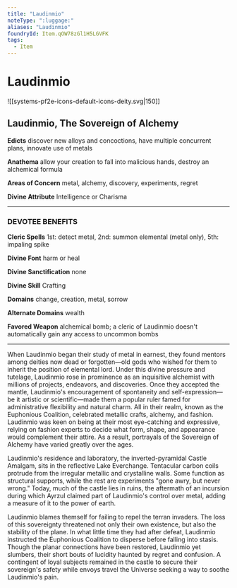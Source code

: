 ```yaml
---
title: "Laudinmio"
noteType: ":luggage:"
aliases: "Laudinmio"
foundryId: Item.qOW78zGl1H5LGVFK
tags:
  - Item
---
```


# Laudinmio
![[systems-pf2e-icons-default-icons-deity.svg|150]]

## **Laudinmio**, The Sovereign of Alchemy

**Edicts** discover new alloys and concoctions, have multiple concurrent plans, innovate use of metals

**Anathema** allow your creation to fall into malicious hands, destroy an alchemical formula

**Areas of Concern** metal, alchemy, discovery, experiments, regret

**Divine Attribute** Intelligence or Charisma

* * *

### **DEVOTEE BENEFITS**

**Cleric Spells** 1st: detect metal, 2nd: summon elemental (metal only), 5th: impaling spike

**Divine Font** harm or heal

**Divine Sanctification** none

**Divine Skill** Crafting

**Domains** change, creation, metal, sorrow

**Alternate Domains** wealth

**Favored Weapon** alchemical bomb; a cleric of Laudinmio doesn't automatically gain any access to uncommon bombs

* * *

When Laudinmio began their study of metal in earnest, they found mentors among deities now dead or forgotten—old gods who wished for them to inherit the position of elemental lord. Under this divine pressure and tutelage, Laudinmio rose in prominence as an inquisitive alchemist with millions of projects, endeavors, and discoveries. Once they accepted the mantle, Laudinmio's encouragement of spontaneity and self-expression—be it artistic or scientific—made them a popular ruler famed for administrative flexibility and natural charm. All in their realm, known as the Euphonious Coalition, celebrated metallic crafts, alchemy, and fashion. Laudinmio was keen on being at their most eye-catching and expressive, relying on fashion experts to decide what form, shape, and appearance would complement their attire. As a result, portrayals of the Sovereign of Alchemy have varied greatly over the ages.

Laudinmio's residence and laboratory, the inverted-pyramidal Castle Amalgam, sits in the reflective Lake Everchange. Tentacular carbon coils protrude from the irregular metallic and crystalline walls. Some function as structural supports, while the rest are experiments "gone awry, but never wrong." Today, much of the castle lies in ruins, the aftermath of an incursion during which Ayrzul claimed part of Laudinmio's control over metal, adding a measure of it to the power of earth.

Laudinmio blames themself for failing to repel the terran invaders. The loss of this sovereignty threatened not only their own existence, but also the stability of the plane. In what little time they had after defeat, Laudinmio instructed the Euphonious Coalition to disperse before falling into stasis. Though the planar connections have been restored, Laudinmio yet slumbers, their short bouts of lucidity haunted by regret and confusion. A contingent of loyal subjects remained in the castle to secure their sovereign's safety while envoys travel the Universe seeking a way to soothe Laudinmio's pain.
